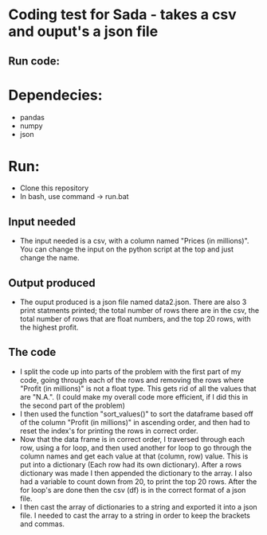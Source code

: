 # Coding test for Sada - takes a csv and ouput's a json file
## Run code:
# Dependecies:
- pandas
- numpy
- json
# Run:
- Clone this repository
- In bash, use command -> run.bat
## Input needed
- The input needed is a csv, with a column named "Prices (in millions)". You can change the input on the python script at the top and just change the name.
## Output produced
- The ouput produced is a json file named data2.json. There are also 3 print statments printed; the total number of rows there are in the csv, the total number of rows that are float numbers, and the top 20 rows, with the highest profit. 
## The code
- I split the code up into parts of the problem with the first part of my code, going through each of the rows and removing the rows where "Profit (in millions)" is not a float type. This gets rid of all the values that are "N.A.". (I could make my overall code more efficient, if I did this in the second part of the problem)
- I then used the function "sort_values()" to sort the dataframe based off of the column "Profit (in millions)" in ascending order, and then had to reset the index's for printing the rows in correct order. 
- Now that the data frame is in correct order, I traversed through each row, using a for loop, and then used another for loop to go through the column names and get each value at that (column, row) value. This is put into a dictionary (Each row had its own dictionary). After a rows dictionary was made I then appended the dictionary to the array. I also had a variable to count down from 20, to print the top 20 rows. After the for loop's are done then the csv (df) is in the correct format of a json file.
- I then cast the array of dictionaries to a string and exported it into a json file. I needed to cast the array to a string in order to keep the brackets and commas.
